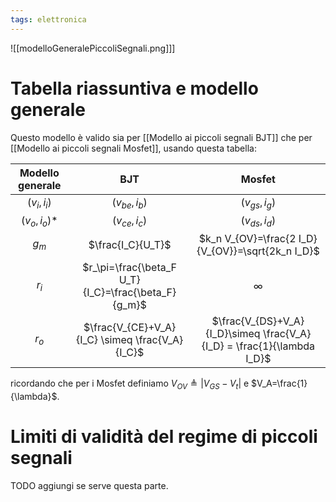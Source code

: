 ```yaml
---
tags: elettronica
---
```

![[modelloGeneralePiccoliSegnali.png]]]
# Tabella riassuntiva e modello generale
Questo modello è valido sia per [[Modello ai piccoli segnali BJT]] che per [[Modello ai piccoli segnali Mosfet]], usando questa tabella:

| Modello generale| BJT | Mosfet |
| :---: | :---: | :---: |
| $(v_i,i_i)$ | $(v_{be},i_b)$ | $(v_{gs},i_g)$ |
|$(v_o,i_o)*$|$(v_{ce},i_c)$|$(v_{ds},i_d)$|
|$g_m$|$\frac{I_C}{U_T}$|$k_n V_{OV}=\frac{2 I_D}{V_{OV}}=\sqrt{2k_n I_D}$|
|$r_i$|$r_\pi=\frac{\beta_F U_T}{I_C}=\frac{\beta_F}{g_m}$|$\infty$|
|$r_o$|$\frac{V_{CE}+V_A}{I_C} \simeq \frac{V_A}{I_C}$|$\frac{V_{DS}+V_A}{I_D}\simeq \frac{V_A}{I_D} = \frac{1}{\lambda I_D}$|

ricordando che per i Mosfet definiamo $V_{OV} \triangleq |V_{GS}-V_t|$ e $V_A=\frac{1}{\lambda}$.
# Limiti di validità del regime di piccoli segnali
TODO aggiungi se serve questa parte.
